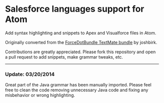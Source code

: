 # Salesforce languages support for Atom

Add syntax highlighting and snippets to Apex and Visualforce files in Atom.

Originally converted from the [ForceDotBundle TextMate bundle](https://github.com/joshbirk/ForceDotBundle) by joshbirk.

Contributions are greatly appreciated. Please fork this repository and open a pull request to add snippets, make grammar tweaks, etc.

***

### Update: 03/20/2014
Great part of the Java grammar has been manually imported. Please feel free to clean the code removing unnecessary
Java code and fixing any misbehavior or wrong highlighting.
